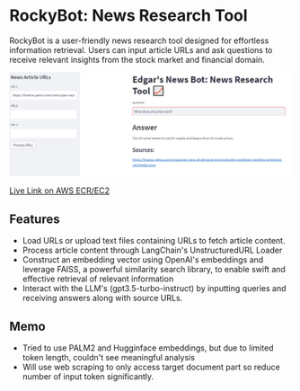 
# RockyBot: News Research Tool 

RockyBot is a user-friendly news research tool designed for effortless information retrieval. Users can input article URLs and ask questions to receive relevant insights from the stock market and financial domain.

![](rockybot.png)

[Live Link on AWS ECR/EC2](http://ec2-54-173-211-92.compute-1.amazonaws.com)
## Features

- Load URLs or upload text files containing URLs to fetch article content.
- Process article content through LangChain's UnstructuredURL Loader
- Construct an embedding vector using OpenAI's embeddings and leverage FAISS, a powerful similarity search library, to enable swift and effective retrieval of relevant information
- Interact with the LLM's (gpt3.5-turbo-instruct) by inputting queries and receiving answers along with source URLs.


## Memo
- Tried to use PALM2 and Hugginface embeddings, but due to limited token length, couldn't see meaningful analysis 
- Will use web scraping to only access target document part so reduce number of input token significantly.
